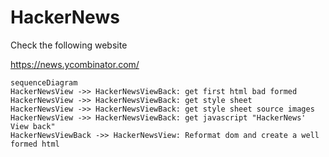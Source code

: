 # HackerNews

Check the following website

https://news.ycombinator.com/

```mermaid
sequenceDiagram
HackerNewsView ->> HackerNewsViewBack: get first html bad formed
HackerNewsView ->> HackerNewsViewBack: get style sheet
HackerNewsView ->> HackerNewsViewBack: get style sheet source images
HackerNewsView ->> HackerNewsViewBack: get javascript "HackerNews' View back"
HackerNewsViewBack ->> HackerNewsView: Reformat dom and create a well formed html
```
